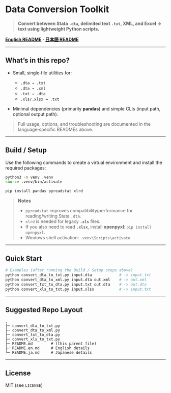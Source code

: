 # Data Conversion Toolkit

> **Convert between Stata `.dta`, delimited text `.txt`, XML, and Excel → text using lightweight Python scripts.**

[**English README**](README.en.md) · [**日本語 README**](README.ja.md)

---

## What’s in this repo?

* Small, single‑file utilities for:

  * `.dta → .txt`
  * `.dta → .xml`
  * `.txt → .dta`
  * `.xls/.xlsx → .txt`
* Minimal dependencies (primarily **pandas**) and simple CLIs (input path, optional output path).

> Full usage, options, and troubleshooting are documented in the language‑specific READMEs above.

---

## Build / Setup

Use the following commands to create a virtual environment and install the required packages:

```bash
python3 -m venv .venv
source .venv/bin/activate

pip install pandas pyreadstat xlrd
```

> **Notes**
>
> * `pyreadstat` improves compatibility/performance for reading/writing Stata `.dta`.
> * `xlrd` is needed for legacy **`.xls`** files.
> * If you also need to read **`.xlsx`**, install **openpyxl**: `pip install openpyxl`.
> * Windows shell activation: `.venv\Scripts\activate`

---

## Quick Start

```bash
# Examples (after running the Build / Setup steps above)
python convert_dta_to_txt.py input.dta            # -> input.txt
python convert_dta_to_xml.py input.dta out.xml    # -> out.xml
python convert_txt_to_dta.py input.txt out.dta    # -> out.dta
python convert_xls_to_txt.py input.xlsx           # -> input.txt
```

---

## Suggested Repo Layout

```
.
├─ convert_dta_to_txt.py
├─ convert_dta_to_xml.py
├─ convert_txt_to_dta.py
├─ convert_xls_to_txt.py
├─ README.md        # (this parent file)
├─ README.en.md     # English details
└─ README.ja.md     # Japanese details
```

---

## License

MIT (see `LICENSE`)
